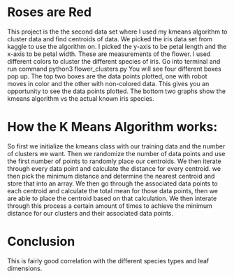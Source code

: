 # Roses are Red
This project is the the second data set where I used my kmeans algorithm to cluster data and find centroids of data. We picked the iris data set from kaggle to use the algorithm on. I picked the y-axis to be petal length and the x-axis to be petal width. These are measurements of the flower. I used different colors to cluster the different species of iris. Go into terminal and run command python3 flower_clusters.py You will see four different boxes pop up. The top two boxes are the data points plotted, one with robot moves in color and the other with non-colored data. This gives you an opportunity to see the data points plotted. The bottom two graphs show the kmeans algorithm vs the actual known iris species.

# How the K Means Algorithm works:
So first we initialize the kmeans class with our training data and the number of clusters we want. Then we randomize the number of data points and use the first number of points to randomly place our centroids. We then iterate through every data point and calculate the distance for every centroid. we then pick the minimum distance and determine the nearest centroid and store that into an array. We then go through the associated data points to each centroid and calculate the total mean for those data points, then we are able to place the centroid based on that calculation. We then interate through this process a certain amount of times to achieve the minimum distance for our clusters and their associated data points.

# Conclusion
This is fairly good correlation with the different species types and leaf dimensions. 
